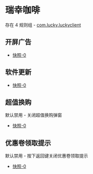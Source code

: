# 瑞幸咖啡

存在 4 规则组 - [com.lucky.luckyclient](/src/apps/com.lucky.luckyclient.ts)

## 开屏广告

- [快照-0](https://i.gkd.li/import/12508764)

## 软件更新

- [快照-0](https://i.gkd.li/import/12846499)

## 超值换购

默认禁用 - 关闭超值换购弹窗

- [快照-0](https://i.gkd.li/import/import/12922834)

## 优惠卷领取提示

默认禁用 - 按下返回键关闭优惠卷领取提示

- [快照-0](https://i.gkd.li/import/13164114)
